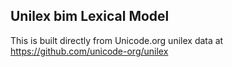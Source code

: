 Unilex bim Lexical Model
----------------------

This is built directly from Unicode.org unilex data at
https://github.com/unicode-org/unilex
